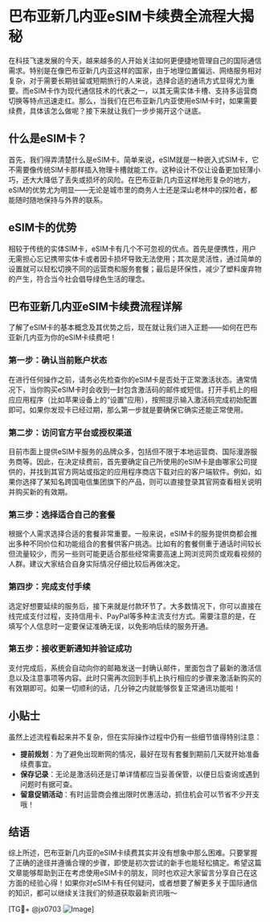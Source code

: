# 巴布亚新几内亚eSIM卡续费全流程大揭秘

在科技飞速发展的今天，越来越多的人开始关注如何更便捷地管理自己的国际通信需求。特别是在像巴布亚新几内亚这样的国家，由于地理位置偏远、网络服务相对复杂，对于需要长期驻留或短期旅行的人来说，选择合适的通讯方式显得尤为重要。而eSIM卡作为现代通信技术的代表之一，以其无需实体卡槽、支持多运营商切换等特点迅速走红。那么，当我们在巴布亚新几内亚使用eSIM卡时，如果需要续费，具体该怎么做呢？接下来就让我们一步步揭开这个谜底。

## 什么是eSIM卡？

首先，我们得弄清楚什么是eSIM卡。简单来说，eSIM就是一种嵌入式SIM卡，它不需要像传统SIM卡那样插入物理卡槽就能工作。这种设计不仅让设备更加轻薄小巧，还大大降低了丢失或损坏的风险。在巴布亚新几内亚这样地形复杂的地方，eSIM的优势尤为明显——无论是城市里的商务人士还是深山老林中的探险者，都能随时随地保持与外界的联系。

## eSIM卡的优势

相较于传统的实体SIM卡，eSIM卡有几个不可忽视的优点。首先是便携性，用户无需担心忘记携带实体卡或者因卡损坏导致无法使用；其次是灵活性，通过简单的设置就可以轻松切换不同的运营商和服务套餐；最后是环保性，减少了塑料废弃物的产生，符合当今社会倡导绿色生活的理念。

## 巴布亚新几内亚eSIM卡续费流程详解

了解了eSIM卡的基本概念及其优势之后，现在就让我们进入正题——如何在巴布亚新几内亚为你的eSIM卡续费吧！

### 第一步：确认当前账户状态

在进行任何操作之前，请务必先检查你的eSIM卡是否处于正常激活状态。通常情况下，当你购买eSIM卡时会收到一封包含激活码的邮件或短信。打开手机上的相应应用程序（比如苹果设备上的“设置”应用），按照提示输入激活码完成初始配置即可。如果你发现卡已经过期，那么第一步就是要确保它确实还能正常使用。

### 第二步：访问官方平台或授权渠道

目前市面上提供eSIM卡服务的品牌众多，包括但不限于本地运营商、国际漫游服务商等。因此，在决定续费前，首先要确定自己所使用的eSIM卡是由哪家公司提供的，并找到其官方网站或指定的应用程序商店下载对应的客户端软件。例如，如果你选择了某知名跨国电信集团旗下的产品，则可以直接登录其官网查看相关说明并购买新的有效期。

### 第三步：选择适合自己的套餐

根据个人需求选择合适的套餐非常重要。一般来说，eSIM卡的服务提供商都会推出多种不同价位和功能组合的套餐供客户挑选。比如有的套餐侧重于通话时间较长但流量较少，而另一些则可能更适合那些经常需要高速上网浏览网页或观看视频的人群。建议大家结合自身实际情况仔细比较后再做决定。

### 第四步：完成支付手续

选定好想要延续的服务后，接下来就是付款环节了。大多数情况下，你可以直接在线完成支付过程，支持信用卡、PayPal等多种主流支付方式。需要注意的是，在填写个人信息时一定要保证准确无误，以免影响后续的服务开通。

### 第五步：接收更新通知并验证成功

支付完成后，系统会自动向你的邮箱发送一封确认邮件，里面包含了最新的激活信息以及注意事项等内容。此时只需再次回到手机上执行相应的步骤来激活新购买的有效期即可。如果一切顺利的话，几分钟之内就能够恢复正常通讯功能啦！

## 小贴士

虽然上述流程看起来并不复杂，但在实际操作过程中仍有一些细节值得特别注意：

- **提前规划**：为了避免出现断网的情况，最好在现有套餐到期前几天就开始准备续费事宜。
- **保存记录**：无论是激活码还是订单详情都应当妥善保管，以便日后查询或遇到问题时有据可查。
- **留意促销活动**：有时运营商会推出限时优惠活动，抓住机会可以节省不少开支哦！

## 结语

综上所述，巴布亚新几内亚的eSIM卡续费其实并没有想象中那么困难。只要掌握了正确的途径并遵循合理的步骤，即使是初次尝试的新手也能轻松搞定。希望这篇文章能够帮助到正在考虑使用eSIM卡的朋友，同时也欢迎大家留言分享自己在这方面的经验心得！如果你对eSIM卡有任何疑问，或者想要了解更多关于国际通信的知识，都可以继续关注我们的频道获取最新资讯哦～

[TG💪+ @jx0703 ![Image](https://github.com/user-attachments/assets/dbca1d08-cadb-493c-b0ec-ad6f7a83f270)]